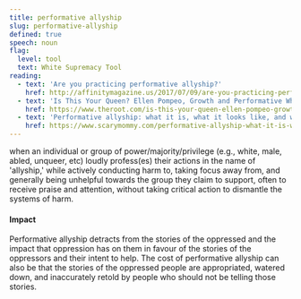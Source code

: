 ```yaml
---
title: performative allyship
slug: performative-allyship
defined: true
speech: noun
flag:
  level: tool
  text: White Supremacy Tool
reading:
  - text: 'Are you practicing performative allyship?'
    href: http://affinitymagazine.us/2017/07/09/are-you-practicing-performative-allyship/
  - text: 'Is This Your Queen? Ellen Pompeo, Growth and Performative White Allyship'
    href: https://www.theroot.com/is-this-your-queen-ellen-pompeo-growth-and-performati-1830593400
  - text: 'Performative allyship: what it is, what it looks like, and why we want to avoid it.'
    href: https://www.scarymommy.com/performative-allyship-what-it-is-what-it-looks-like-and-why-we-want-to-avoid-it/
---
```


when an individual or group of power/majority/privilege (e.g., white, male, abled, unqueer, etc) loudly profess(es) their actions in the name of 'allyship,' while actively conducting harm to, taking focus away from, and generally being unhelpful towards the group they claim to support, often to receive praise and attention, without taking critical action to dismantle the systems of harm.

#### Impact

Performative allyship detracts from the stories of the oppressed and the impact that oppression has on them in favour of the stories of the oppressors and their intent to help. The cost of performative allyship can also be that the stories of the oppressed people are appropriated, watered down, and inaccurately retold by people who should not be telling those stories.
